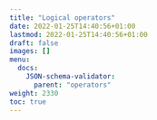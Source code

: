 ```yaml
---
title: "Logical operators"
date: 2022-01-25T14:40:56+01:00
lastmod: 2022-01-25T14:40:56+01:00
draft: false
images: []
menu:
  docs:
    JSON-schema-validator:
      parent: "operators"
weight: 2330
toc: true
---
```



